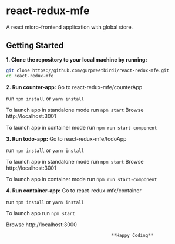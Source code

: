 # react-redux-mfe

A react micro-frontend application with global store.

## Getting Started

**1. Clone the repository to your local machine by running:**

```bash
git clone https://github.com/gurpreetbirdi/react-redux-mfe.git
cd react-redux-mfe
```

**2. Run counter-app:**
Go to react-redux-mfe/counterApp

run `npm install` or `yarn install`

To launch app in standalone mode
run `npm start`
Browse http://localhost:3001

To launch app in container mode
run `npm run start-component`

**3. Run todo-app:**
Go to react-redux-mfe/todoApp

run `npm install` or `yarn install`

To launch app in standalone mode
run `npm start`
Browse http://localhost:3001

To launch app in container mode
run `npm run start-component`

**4. Run container-app:**
Go to react-redux-mfe/container

run `npm install` or `yarn install`

To launch app
run `npm start`

Browse http://localhost:3000

                                            **Happy Coding**
